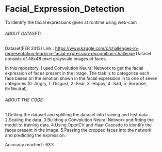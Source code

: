 # Facial_Expression_Detection
To identify the facial expressions given at runtime using web-cam

###### ABOUT DATASET:
Dataset(FER 2013) Link :  https://www.kaggle.com/c/challenges-in-representation-learning-facial-expression-recognition-challenge
Dataset consists of 48x48 pixel grayscale images of faces.

In this repository, I used Convolution Neural Network to get the facial expression of faces present in the image.
The task is to categorize each face based on the emotion shown in the facial expression in to one of seven categories (0=Angry, 1=Disgust, 2=Fear, 3=Happy, 4=Sad, 5=Surprise, 6=Neutral).

###### ABOUT THE CODE:
  1.Getting the dataset and splitting the dataset into training and test data.
  2.Scaling the data.
  3.Buliding a Convolution Neural Network and fitting the model to training data.
  4.Using OpenCV and Haar Cascade to identify the faces present in the image.
  5.Passing the cropped faces into the network and predicting the expression.

Accuracy reached : 63%
